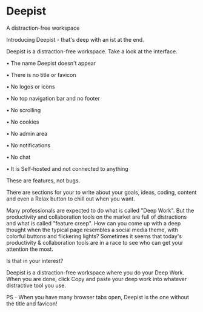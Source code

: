 # Deepist
A distraction-free workspace

Introducing Deepist - that's deep with an ist at the end.

Deepist is a distraction-free workspace. Take a look at the interface. 

• The name Deepist doesn't appear

• There is no title or favicon

• No logos or icons

• No top navigation bar and no footer

• No scrolling

• No cookies

• No admin area

• No notifications

• No chat

• It is Self-hosted and not connected to anything

These are features, not bugs. 

There are sections for your to write about your goals, ideas, coding, content and even a Relax button to chill out when you want.

Many professionals are expected to do what is called "Deep Work". But the productivity and collaboration tools on the market are full of distractions and what is called "feature creep". How can you come up with a deep thought when the typical page resembles a social media theme, with colorful buttons and flickering lights? Sometimes it seems that today's productivity & collaboration tools are in a race to see who can get your attention the most. 

Is that in your interest?

Deepist is a distraction-free workspace where you do your Deep Work. When you are done, click Copy and paste your deep work into whatever distractive tool you use.

PS - When you have many browser tabs open, Deepist is the one without the title and favicon!
